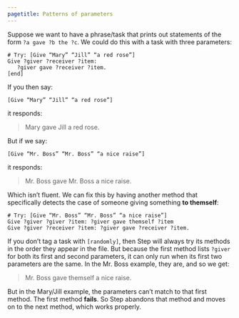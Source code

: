 ```yaml
---
pagetitle: Patterns of parameters
---
```

Suppose we want to have a phrase/task that prints out statements of the form `?a gave ?b the ?c`.  We could do this with a task with three parameters:
```Step
# Try: [Give “Mary” “Jill” “a red rose”]
Give ?giver ?receiver ?item:
   ?giver gave ?receiver ?item.
[end]
```
If you then say:
```step
[Give “Mary” “Jill” “a red rose”]
```
it responds:

> Mary gave Jill a red rose.

But if we say:
```step
[Give “Mr. Boss” “Mr. Boss” “a nice raise”]
```
it responds:

> Mr. Boss gave Mr. Boss a nice raise.

Which isn’t fluent.  We can fix this by having another method that specifically detects the case of someone giving something **to themself**:
```Step
# Try: [Give “Mr. Boss” “Mr. Boss” “a nice raise”]
Give ?giver ?giver ?item: ?giver gave themself ?item
Give ?giver ?receiver ?item: ?giver gave ?receiver ?item.
```
If you don’t tag a task with `[randomly]`, then Step will always try its methods in the order they appear in the file.  But because the first method lists
`?giver` for both its first and second parameters, it can only run when its first two parameters are the same.  In the Mr. Boss example, they are, and so we get:

> Mr. Boss gave themself a nice raise.
    
But in the Mary/Jill example, the parameters can’t match to that first method.  The first method **fails**.  So Step abandons that method and moves on to the next method, which works properly.
